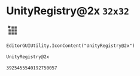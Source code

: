 # UnityRegistry@2x `32x32`
<img src="/img/UnityRegistry@2x.png" width=32 height=32>

``` CSharp
EditorGUIUtility.IconContent("UnityRegistry@2x")
```
```
UnityRegistry@2x
```
```
3925455540192750057
```
